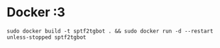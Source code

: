 # Docker :3

```
sudo docker build -t sptf2tgbot . && sudo docker run -d --restart unless-stopped sptf2tgbot
```
